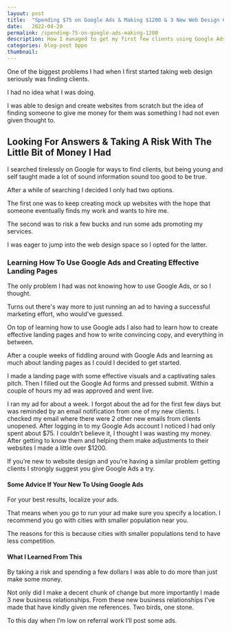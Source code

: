 ```yaml
---
layout: post
title:  "Spending $75 on Google Ads & Making $1200 & 3 New Web Design Clients"
date:   2022-04-20
permalink: /spending-75-on-google-ads-making-1200
description: How I managed to get my first few clients using Google Ads and a few bucks.
categories: blog-post bppo
thumbnail: 
---
```


One of the biggest problems I had when I first started taking web design seriously was finding clients. 

I had no idea what I was doing.

I was able to design and create websites from scratch but the idea of finding someone to give me money for them was something I had not even given thought to.

## Looking For Answers & Taking A Risk With The Little Bit of Money I Had
I searched tirelessly on Google for ways to find clients, but being young and self taught made a lot of sound information sound too good to be true.  

After a while of searching I decided I only had two options. 

The first one was to keep creating mock up websites with the hope that someone eventually finds my work and wants to hire me.  

The second was to risk a few bucks and run some ads promoting my services.

I was eager to jump into the web design space so I opted for the latter.

### Learning How To Use Google Ads and Creating Effective Landing Pages
The only problem I had was not knowing how to use Google Ads, or so I thought.  

Turns out there's way more to just running an ad to having a successful marketing effort, who would've guessed.

On top of learning how to use Google ads I also had to learn how to create effective landing pages and how to write convincing copy, and everything in between. 

After a couple weeks of fiddling around with Google Ads and learning as much about landing pages as I could I decided to get started.

I made a landing page with some effective visuals and a captivating sales pitch.  Then I filled out the Google Ad forms and pressed submit. Within a couple of hours my ad was approved and went live.

I ran my ad for about a week.  I forgot about the ad for the first few days but was reminded by an email notification from one of my new clients. I checked my email where there were 2 other new emails from clients unopened.  After logging in to my Google Ads account I noticed I had only spent about $75.  I couldn’t believe it, I thought I was wasting my money.  After getting to know them and helping them make adjustments to their websites I made a little over $1200.

If you’re new to website design and you're having a similar problem getting clients I strongly suggest you give Google Ads a try.  


#### Some Advice If Your New To Using Google Ads
For your best results, localize your ads.

That means when you go to run your ad make sure you specify a location.  I recommend you go with cities with smaller population near you.

The reasons for this is because cities with smaller populations tend to have less competition.  

#### What I Learned From This
By taking a risk and spending a few dollars I was able to do more than just make some money.

Not only did I make a decent chunk of change but more importantly I made 3 new business relationships.  From these new business relationships I've made  that have kindly given me references.  Two birds, one stone.

To this day when I’m low on referral work I’ll post some ads. 

